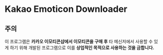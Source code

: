# Kakao Emoticon Downloader

## 주의
이 프로그램은 **카카오 이모티콘샵에서 이모티콘을 구매 후** 타 메신저에서 사용할 수 있게 하기 위해 개발된 프로그램으로 이를 **상업적인 목적으로 사용하는 것을 금합니다.**  
